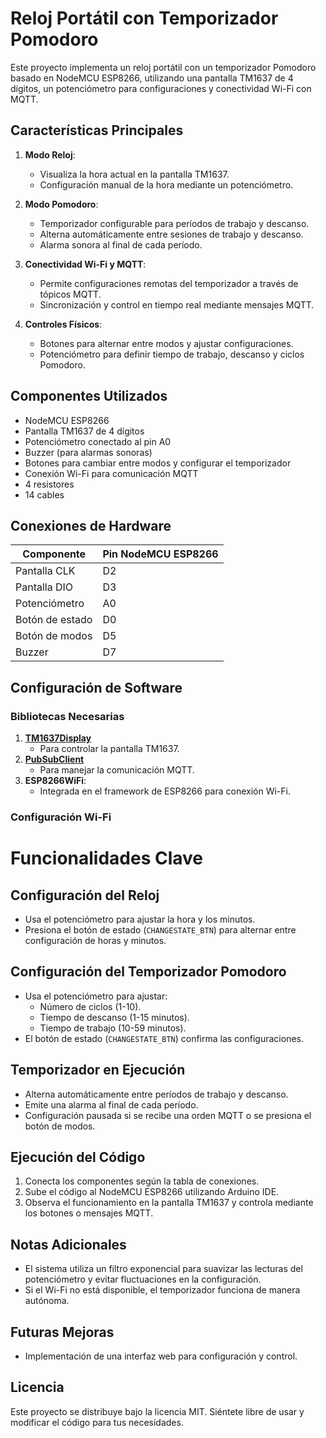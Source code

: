 # Reloj Portátil con Temporizador Pomodoro

Este proyecto implementa un reloj portátil con un temporizador Pomodoro basado en NodeMCU ESP8266, utilizando una pantalla TM1637 de 4 dígitos, un potenciómetro para configuraciones y conectividad Wi-Fi con MQTT. 

## Características Principales

1. **Modo Reloj**: 
   - Visualiza la hora actual en la pantalla TM1637.
   - Configuración manual de la hora mediante un potenciómetro.

2. **Modo Pomodoro**:
   - Temporizador configurable para períodos de trabajo y descanso.
   - Alterna automáticamente entre sesiones de trabajo y descanso.
   - Alarma sonora al final de cada período.

3. **Conectividad Wi-Fi y MQTT**:
   - Permite configuraciones remotas del temporizador a través de tópicos MQTT.
   - Sincronización y control en tiempo real mediante mensajes MQTT.

4. **Controles Físicos**:
   - Botones para alternar entre modos y ajustar configuraciones.
   - Potenciómetro para definir tiempo de trabajo, descanso y ciclos Pomodoro.

## Componentes Utilizados

- NodeMCU ESP8266
- Pantalla TM1637 de 4 dígitos
- Potenciómetro conectado al pin A0
- Buzzer (para alarmas sonoras)
- Botones para cambiar entre modos y configurar el temporizador
- Conexión Wi-Fi para comunicación MQTT
- 4 resistores
- 14 cables

## Conexiones de Hardware

| Componente          | Pin NodeMCU ESP8266 |
|---------------------|---------------------|
| Pantalla CLK        | D2                 |
| Pantalla DIO        | D3                 |
| Potenciómetro       | A0                 |
| Botón de estado     | D0                 |
| Botón de modos      | D5                 |
| Buzzer              | D7                 |

## Configuración de Software

### Bibliotecas Necesarias

1. **[TM1637Display](https://github.com/avishorp/TM1637)**
   - Para controlar la pantalla TM1637.
2. **[PubSubClient](https://github.com/knolleary/pubsubclient)**
   - Para manejar la comunicación MQTT.
3. **ESP8266WiFi**:
   - Integrada en el framework de ESP8266 para conexión Wi-Fi.

### Configuración Wi-Fi

# Funcionalidades Clave

## Configuración del Reloj
- Usa el potenciómetro para ajustar la hora y los minutos.
- Presiona el botón de estado (`CHANGESTATE_BTN`) para alternar entre configuración de horas y minutos.

## Configuración del Temporizador Pomodoro
- Usa el potenciómetro para ajustar:
  - Número de ciclos (1-10).
  - Tiempo de descanso (1-15 minutos).
  - Tiempo de trabajo (10-59 minutos).
- El botón de estado (`CHANGESTATE_BTN`) confirma las configuraciones.

## Temporizador en Ejecución
- Alterna automáticamente entre períodos de trabajo y descanso.
- Emite una alarma al final de cada período.
- Configuración pausada si se recibe una orden MQTT o se presiona el botón de modos.

## Ejecución del Código
1. Conecta los componentes según la tabla de conexiones.
2. Sube el código al NodeMCU ESP8266 utilizando Arduino IDE.
3. Observa el funcionamiento en la pantalla TM1637 y controla mediante los botones o mensajes MQTT.

## Notas Adicionales
- El sistema utiliza un filtro exponencial para suavizar las lecturas del potenciómetro y evitar fluctuaciones en la configuración.
- Si el Wi-Fi no está disponible, el temporizador funciona de manera autónoma.

## Futuras Mejoras
- Implementación de una interfaz web para configuración y control.

## Licencia
Este proyecto se distribuye bajo la licencia MIT. Siéntete libre de usar y modificar el código para tus necesidades.



